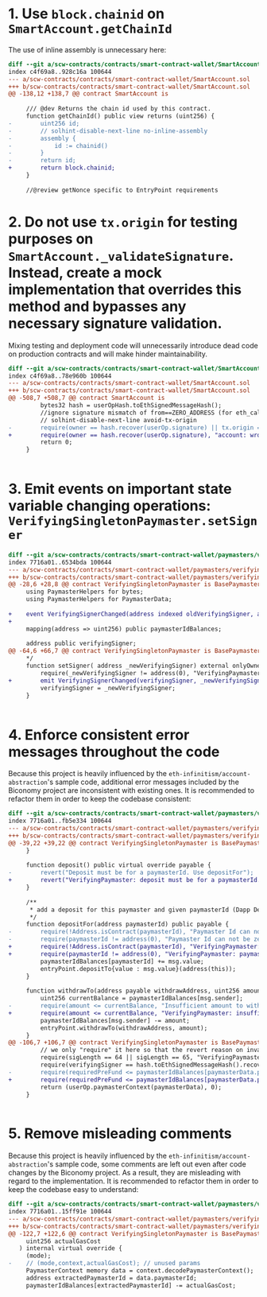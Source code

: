 # 1. Use `block.chainid` on `SmartAccount.getChainId`

The use of inline assembly is unnecessary here:

```diff
diff --git a/scw-contracts/contracts/smart-contract-wallet/SmartAccount.sol b/scw-contracts/contracts/smart-contract-wallet/SmartAccount.sol
index c4f69a8..928c16a 100644
--- a/scw-contracts/contracts/smart-contract-wallet/SmartAccount.sol
+++ b/scw-contracts/contracts/smart-contract-wallet/SmartAccount.sol
@@ -138,12 +138,7 @@ contract SmartAccount is
 
     /// @dev Returns the chain id used by this contract.
     function getChainId() public view returns (uint256) {
-        uint256 id;
-        // solhint-disable-next-line no-inline-assembly
-        assembly {
-            id := chainid()
-        }
-        return id;
+        return block.chainid;
     }
 
     //@review getNonce specific to EntryPoint requirements

```

# 2. Do not use `tx.origin` for testing purposes on `SmartAccount._validateSignature`. Instead, create a mock implementation that overrides this method and bypasses any necessary signature validation.

Mixing testing and deployment code will unnecessarily introduce dead code on production contracts and will make hinder maintainability.

```diff
diff --git a/scw-contracts/contracts/smart-contract-wallet/SmartAccount.sol b/scw-contracts/contracts/smart-contract-wallet/SmartAccount.sol
index c4f69a8..78e960b 100644
--- a/scw-contracts/contracts/smart-contract-wallet/SmartAccount.sol
+++ b/scw-contracts/contracts/smart-contract-wallet/SmartAccount.sol
@@ -508,7 +508,7 @@ contract SmartAccount is
         bytes32 hash = userOpHash.toEthSignedMessageHash();
         //ignore signature mismatch of from==ZERO_ADDRESS (for eth_callUserOp validation purposes)
         // solhint-disable-next-line avoid-tx-origin
-        require(owner == hash.recover(userOp.signature) || tx.origin == address(0), "account: wrong signature");
+        require(owner == hash.recover(userOp.signature), "account: wrong signature");
         return 0;
     }
 
``` 

# 3. Emit events on important state variable changing operations: `VerifyingSingletonPaymaster.setSigner`

```diff
diff --git a/scw-contracts/contracts/smart-contract-wallet/paymasters/verifying/singleton/VerifyingSingletonPaymaster.sol b/scw-contracts/contracts/smart-contract-wallet/paymasters/verifying/singleton/VerifyingSingletonPaymaster.sol
index 7716a01..6534bda 100644
--- a/scw-contracts/contracts/smart-contract-wallet/paymasters/verifying/singleton/VerifyingSingletonPaymaster.sol
+++ b/scw-contracts/contracts/smart-contract-wallet/paymasters/verifying/singleton/VerifyingSingletonPaymaster.sol
@@ -28,6 +28,8 @@ contract VerifyingSingletonPaymaster is BasePaymaster {
     using PaymasterHelpers for bytes;
     using PaymasterHelpers for PaymasterData;
 
+    event VerifyingSignerChanged(address indexed oldVerifyingSigner, address indexed newVerifyingSigner);
+
     mapping(address => uint256) public paymasterIdBalances;
 
     address public verifyingSigner;
@@ -64,6 +66,7 @@ contract VerifyingSingletonPaymaster is BasePaymaster {
     */
     function setSigner( address _newVerifyingSigner) external onlyOwner{
         require(_newVerifyingSigner != address(0), "VerifyingPaymaster: new signer can not be zero address");
+        emit VerifyingSignerChanged(verifyingSigner, _newVerifyingSigner);
         verifyingSigner = _newVerifyingSigner;
     }
 

```

# 4. Enforce consistent error messages throughout the code

Because this project is heavily influenced by the `eth-infinitism/account-abstraction`'s sample code, additional error messages included by the Biconomy project are inconsistent with existing ones. It is recommended to refactor them in order to keep the codebase consistent:

```diff
diff --git a/scw-contracts/contracts/smart-contract-wallet/paymasters/verifying/singleton/VerifyingSingletonPaymaster.sol b/scw-contracts/contracts/smart-contract-wallet/paymasters/verifying/singleton/VerifyingSingletonPaymaster.sol
index 7716a01..fb5e334 100644
--- a/scw-contracts/contracts/smart-contract-wallet/paymasters/verifying/singleton/VerifyingSingletonPaymaster.sol
+++ b/scw-contracts/contracts/smart-contract-wallet/paymasters/verifying/singleton/VerifyingSingletonPaymaster.sol
@@ -39,22 +39,22 @@ contract VerifyingSingletonPaymaster is BasePaymaster {
     }
 
     function deposit() public virtual override payable {
-        revert("Deposit must be for a paymasterId. Use depositFor");
+        revert("VerifyingPaymaster: deposit must be for a paymasterId. Use depositFor");
     }
 
     /**
      * add a deposit for this paymaster and given paymasterId (Dapp Depositor address), used for paying for transaction fees
      */
     function depositFor(address paymasterId) public payable {
-        require(!Address.isContract(paymasterId), "Paymaster Id can not be smart contract address");
-        require(paymasterId != address(0), "Paymaster Id can not be zero address");
+        require(!Address.isContract(paymasterId), "VerifyingPaymaster: paymaster Id can not be smart contract address");
+        require(paymasterId != address(0), "VerifyingPaymaster: paymaster Id can not be zero address");
         paymasterIdBalances[paymasterId] += msg.value;
         entryPoint.depositTo{value : msg.value}(address(this));
     }
 
     function withdrawTo(address payable withdrawAddress, uint256 amount) public override {
         uint256 currentBalance = paymasterIdBalances[msg.sender];
-        require(amount <= currentBalance, "Insufficient amount to withdraw");
+        require(amount <= currentBalance, "VerifyingPaymaster: insufficient amount to withdraw");
         paymasterIdBalances[msg.sender] -= amount;
         entryPoint.withdrawTo(withdrawAddress, amount);
     }
@@ -106,7 +106,7 @@ contract VerifyingSingletonPaymaster is BasePaymaster {
         // we only "require" it here so that the revert reason on invalid signature will be of "VerifyingPaymaster", and not "ECDSA"
         require(sigLength == 64 || sigLength == 65, "VerifyingPaymaster: invalid signature length in paymasterAndData");
         require(verifyingSigner == hash.toEthSignedMessageHash().recover(paymasterData.signature), "VerifyingPaymaster: wrong signature");
-        require(requiredPreFund <= paymasterIdBalances[paymasterData.paymasterId], "Insufficient balance for paymaster id");
+        require(requiredPreFund <= paymasterIdBalances[paymasterData.paymasterId], "VerifyingPaymaster: insufficient balance for paymaster id");
         return (userOp.paymasterContext(paymasterData), 0);
     }
 

```

# 5. Remove misleading comments

Because this project is heavily influenced by the `eth-infinitism/account-abstraction`'s sample code, some comments are left out even after code changes by the Biconomy project. As a result, they are misleading with regard to the implementation. It is recommended to refactor them in order to keep the codebase easy to understand:

```diff
diff --git a/scw-contracts/contracts/smart-contract-wallet/paymasters/verifying/singleton/VerifyingSingletonPaymaster.sol b/scw-contracts/contracts/smart-contract-wallet/paymasters/verifying/singleton/VerifyingSingletonPaymaster.sol
index 7716a01..15ff91e 100644
--- a/scw-contracts/contracts/smart-contract-wallet/paymasters/verifying/singleton/VerifyingSingletonPaymaster.sol
+++ b/scw-contracts/contracts/smart-contract-wallet/paymasters/verifying/singleton/VerifyingSingletonPaymaster.sol
@@ -122,7 +122,6 @@ contract VerifyingSingletonPaymaster is BasePaymaster {
     uint256 actualGasCost
   ) internal virtual override {
     (mode);
-    // (mode,context,actualGasCost); // unused params
     PaymasterContext memory data = context.decodePaymasterContext();
     address extractedPaymasterId = data.paymasterId;
     paymasterIdBalances[extractedPaymasterId] -= actualGasCost;

```
